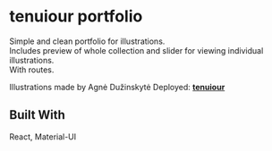 # tenuiour portfolio

Simple and clean portfolio for illustrations.\
Includes preview of whole collection and slider for viewing individual illustrations.\
With routes.

Illustrations made by Agnė Dužinskytė
Deployed: **[tenuiour](https://tenuiour.web.app)**

## Built With
React, Material-UI
